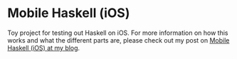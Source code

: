 # Mobile Haskell (iOS)

Toy project for testing out Haskell on iOS. For more information on how this works and what the different parts are, please check out my post on [Mobile Haskell (iOS) at my blog](https://codetalk.io/posts/2018-02-07-Mobile-Haskell.html).
